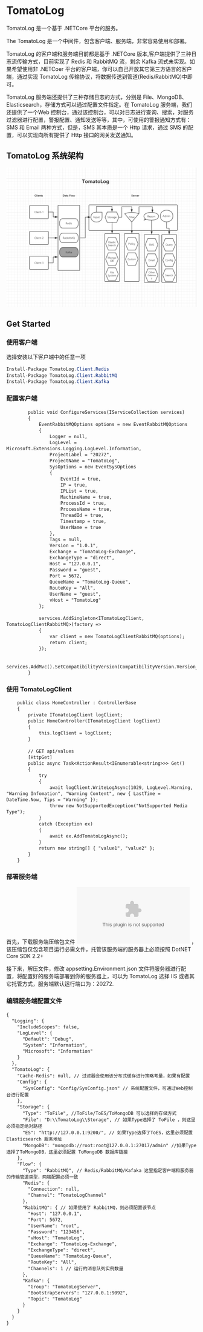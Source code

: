 # TomatoLog
TomatoLog 是一个基于 .NETCore 平台的服务。

The TomatoLog 是一个中间件，包含客户端、服务端，非常容易使用和部署。

TomatoLog 的客户端和服务端目前都是基于 .NETCore 版本,客户端提供了三种日志流传输方式，目前实现了 Redis 和 RabbitMQ 流，剩余 Kafka 流式未实现。如果希望使用非 .NETCoer 平台的客户端，你可以自己开放其它第三方语言的客户端，通过实现 TomatoLog 传输协议，将数据传送到管道(Redis/RabbitMQ)中即可。

TomatoLog 服务端还提供了三种存储日志的方式，分别是 File、MongoDB、Elasticsearch，存储方式可以通过配置文件指定。在 TomatoLog 服务端，我们还提供了一个Web 控制台，通过该控制台，可以对日志进行查询、搜索，对服务过滤器进行配置，警报配置、通知发送等等，其中，可使用的警报通知方式有：SMS 和 Email 两种方式，但是，SMS 其本质是一个 Http 请求，通过 SMS 的配置，可以实现向所有提供了 Http 接口的网关发送通知。

## TomatoLog 系统架构
![foundation](https://github.com/lianggx/pictures/blob/master/TomatoLog/system.png)



## Get Started

### 使用客户端

选择安装以下客户端中的任意一项

``` C#
Install-Package TomatoLog.Client.Redis
Install-Package TomatoLog.Client.RabbitMQ
Install-Package TomatoLog.Client.Kafka
```

### 配置客户端

```
        public void ConfigureServices(IServiceCollection services)
        {
			EventRabbitMQOptions options = new EventRabbitMQOptions
            {
                Logger = null,
                LogLevel = Microsoft.Extensions.Logging.LogLevel.Information,
                ProjectLabel = "20272",
                ProjectName = "TomatoLog",
                SysOptions = new EventSysOptions
                {
                    EventId = true,
                    IP = true,
                    IPList = true,
                    MachineName = true,
                    ProcessId = true,
                    ProcessName = true,
                    ThreadId = true,
                    Timestamp = true,
                    UserName = true
                },
                Tags = null,
                Version = "1.0.1",
                Exchange = "TomatoLog-Exchange",
                ExchangeType = "direct",
                Host = "127.0.0.1",
                Password = "guest",
                Port = 5672,
                QueueName = "TomatoLog-Queue",
                RouteKey = "All",
                UserName = "guest",
                vHost = "TomatoLog"
            };

			services.AddSingleton<ITomatoLogClient, TomatoLogClientRabbitMQ>(factory =>
            {
                var client = new TomatoLogClientRabbitMQ(options);
                return client;
            });

            services.AddMvc().SetCompatibilityVersion(CompatibilityVersion.Version_2_2);
        }
```

### 使用 TomatoLogClient 

```
    public class HomeController : ControllerBase
    {
        private ITomatoLogClient logClient;
        public HomeController(ITomatoLogClient logClient)
        {
            this.logClient = logClient;
        }

        // GET api/values
        [HttpGet]
        public async Task<ActionResult<IEnumerable<string>>> Get()
        {
            try
            {
                await logClient.WriteLogAsync(1029, LogLevel.Warning, "Warning Infomation", "Warning Content", new { LastTime = DateTime.Now, Tips = "Warning" });
                throw new NotSupportedException("NotSupported Media Type");
            }
            catch (Exception ex)
            {
                await ex.AddTomatoLogAsync();
            }
            return new string[] { "value1", "value2" };
        }
	}
```

### 部署服务端

首先，下载服务端压缩包文件 ![TomatoLog](https://github.com/lianggx/TomatoLog/releases/download/1.0.0/TomatoLog.zip) ，该压缩包仅包含项目运行必需文件，托管该服务端的服务器上必须按照 DotNET Core SDK 2.2+

接下来，解压文件，修改 appsetting.Environment.json 文件将服务器进行配置，将配置好的服务端部署到你的服务器上，可以为 TomatoLog 选择 IIS 或者其它托管方式，服务端默认运行端口为：20272.

### 编辑服务端配置文件

```
{
  "Logging": {
    "IncludeScopes": false,
    "LogLevel": {
      "Default": "Debug",
      "System": "Information",
      "Microsoft": "Information"
    }
  },
  "TomatoLog": {
    "Cache-Redis": null, // 过滤器会使用该分布式缓存进行策略考量，如果有配置
    "Config": {
      "SysConfig": "Config/SysConfig.json" // 系统配置文件，可通过Web控制台进行配置
    },
    "Storage": {
      "Type": "ToFile", //ToFile/ToES/ToMongoDB 可以选择的存储方式
      "File": "D:\\TomatoLog\\Storage", // 如果Type选择了 ToFile ，则这里必须指定绝对路径
      "ES": "http://127.0.0.1:9200/", // 如果Type选择了ToES，这里必须配置 Elasticsearch 服务地址
      "MongoDB": "mongodb://root:root@127.0.0.1:27017/admin" //如果Type选择了ToMongoDB，这里必须配置 ToMongoDB 数据库链接
    },
    "Flow": {
      "Type": "RabbitMQ", // Redis/RabbitMQ/Kafaka 这里指定客户端和服务器的传输管道类型，两端配置必须一致
      "Redis": {
        "Connection": null,
        "Channel": "TomatoLogChannel"
      },
      "RabbitMQ": { // 如果使用了 RabbitMQ，则必须配置该节点
        "Host": "127.0.0.1",
        "Port": 5672,
        "UserName": "root",
        "Password": "123456",
        "vHost": "TomatoLog",
        "Exchange": "TomatoLog-Exchange",
        "ExchangeType": "direct",
        "QueueName": "TomatoLog-Queue",
        "RouteKey": "All",
        "Channels": 1 // 运行的消息队列实例数量
      },
      "Kafka": {
        "Group": "TomatoLogServer",
        "BootstrapServers": "127.0.0.1:9092",
        "Topic": "TomatoLog"
      }
    }
  }
}

```
